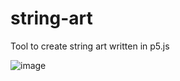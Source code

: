 # string-art

Tool to create string art written in p5.js

![image](https://user-images.githubusercontent.com/35789870/195948165-cb5d62d0-b0fb-4323-bec8-3f953c8c8493.png)
